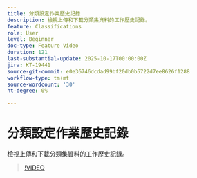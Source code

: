 ```yaml
---
title: 分類設定作業歷史記錄
description: 檢視上傳和下載分類集資料的工作歷史記錄。
feature: Classifications
role: User
level: Beginner
doc-type: Feature Video
duration: 121
last-substantial-update: 2025-10-17T00:00:00Z
jira: KT-19441
source-git-commit: e0e36746dcdad99bf20db0b5722d7ee8626f1288
workflow-type: tm+mt
source-wordcount: '30'
ht-degree: 0%

---
```



# 分類設定作業歷史記錄

檢視上傳和下載分類集資料的工作歷史記錄。

>[!VIDEO](https://video.tv.adobe.com/v/3476025/?learn=on&enablevpops)
